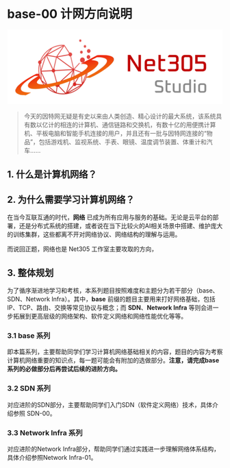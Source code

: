 # base-00 计网方向说明

![182216589a3c4988fd763cd232990d55.png](182216589a3c4988fd763cd232990d55.png)

> 今天的因特网无疑是有史以来由人类创造、精心设计的最大系统，该系统具有数以亿计的相连的计算机、通信链路和交换机，有数十亿的用便携计算机、平板电脑和智能手机连接的用户，并且还有一批与因特网连接的“物品”，包括游戏机、监视系统、手表、眼镜、温度调节装置、体重计和汽车……
> 

## 1. 什么是计算机网络？

## 2. 为什么需要学习计算机网络？

在当今互联互通的时代，**网络** 已成为所有应用与服务的基础。无论是云平台的部署，还是分布式系统的搭建，或者说在当下比较火的AI相关场景中搭建、维护庞大的训练集群，这些都离不开对网络协议、网络结构的理解与运用。

而说回正题，网络也是 Net305 工作室主要攻取的方向，

## 3. 整体规划

为了循序渐进地学习和考核，本系列题目按照难度和主题分为若干部分（base、SDN、Network Infra）。其中，**base** 前缀的题目主要用来打好网络基础，包括 IP、TCP、路由、交换等常见协议与概念；而 **SDN**、**Network Infra** 等则会进一步拓展到更高层级的网络架构、软件定义网络和网络性能优化等等。

### 3.1 base 系列

即本篇系列，主要帮助同学们学习计算机网络基础相关的内容，题目的内容为考察计算机网络重要的知识点，每一题可能会有附加的选做部分。**注意，请完成base系列的必做部分后再尝试后续的进阶方向。**

### 3.2 SDN 系列

对应进阶的SDN部分，主要帮助同学们入门SDN（软件定义网络）技术，具体介绍参照 SDN-00。

### 3.3 Network Infra 系列

对应进阶的Network Infra部分，帮助同学们通过实践进一步理解网络体系结构，具体介绍参照Network Infra-01。